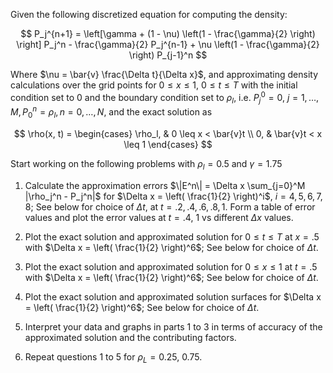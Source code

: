 Given the following discretized equation for computing the density:

$$
P_j^{n+1} = \left[\gamma + (1 - \nu) \left(1 - \frac{\gamma}{2} \right) \right] P_j^n - \frac{\gamma}{2} P_j^{n-1} + \nu \left(1 - \frac{\gamma}{2} \right) P_{j-1}^n
$$


Where $\nu = \bar{v} \frac{\Delta t}{\Delta x}$, and approximating density calculations over the grid points for $0 \leq x \leq 1$, $0 \leq t \leq T$ with the initial condition set to 0 and the boundary condition set to $\rho_{l}$, i.e. $P_{j}^{0}=0$, $j=1,\dots,M,P_{0}^n=\rho_{l},n=0,\dots,N$, and the exact solution as 

$$
\rho(x, t) = \begin{cases} 
\rho_l, & 0 \leq x < \bar{v}t \\
0, & \bar{v}t < x \leq 1 
\end{cases}
$$

Start working on the following problems with $\rho_{l}=0.5$ and $\gamma=1.75$

1. Calculate the approximation errors $\|E^n\| = \Delta x \sum_{j=0}^M |\rho_j^n - P_j^n|$ for $\Delta x = \left( \frac{1}{2} \right)^i$, $i = 4, 5, 6, 7, 8$; See below for choice of $\Delta t$, at $t = .2, .4, .6, .8, 1$. Form a table of error values and plot the error values at $t = .4,\ 1$ vs different $\Delta x$ values.

2. Plot the exact solution and approximated solution for $0 \leq t \leq T$ at $x = .5$ with $\Delta x = \left( \frac{1}{2} \right)^6$; See below for choice of $\Delta t$.

3. Plot the exact solution and approximated solution for $0 \leq x \leq 1$ at $t = .5$ with $\Delta x = \left( \frac{1}{2} \right)^6$; See below for choice of $\Delta t$.

4. Plot the exact solution and approximated solution surfaces for $\Delta x = \left( \frac{1}{2} \right)^6$; See below for choice of $\Delta t$.

5. Interpret your data and graphs in parts 1 to 3 in terms of accuracy of the approximated solution and the contributing factors.

6. Repeat questions 1 to 5 for $\rho_L = 0.25,\ 0.75$.
